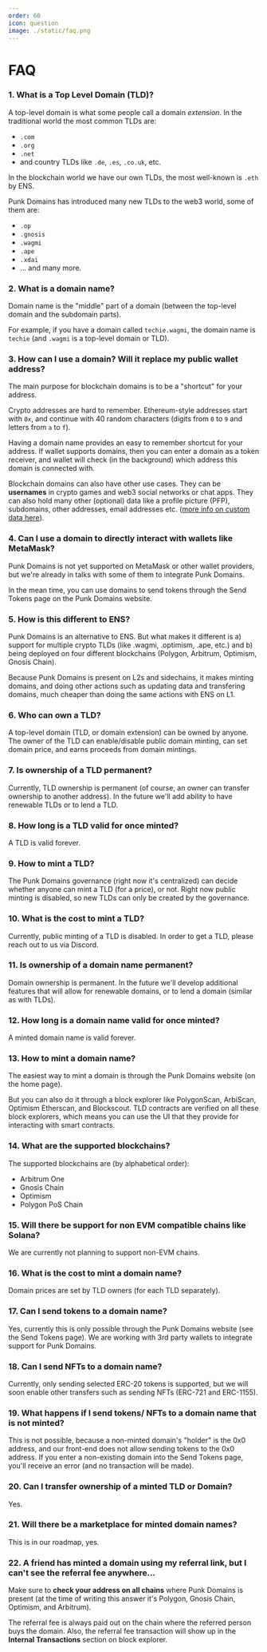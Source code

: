 ```yaml
---
order: 60
icon: question
image: ./static/faq.png
---
```


# FAQ

### 1. What is a Top Level Domain (TLD)?

A top-level domain is what some people call a domain *extension*. In the traditional world the most common TLDs are:

- `.com`
- `.org`
- `.net`
- and country TLDs like `.de`, `.es`, `.co.uk`, etc.

In the blockchain world we have our own TLDs, the most well-known is `.eth` by ENS.

Punk Domains has introduced many new TLDs to the web3 world, some of them are:

- `.op`
- `.gnosis`
- `.wagmi`
- `.ape`
- `.xdai`
- ... and many more.

### 2. What is a domain name?

Domain name is the "middle" part of a domain (between the top-level domain and the subdomain parts).

For example, if you have a domain called `techie.wagmi`, the domain name is `techie` (and `.wagmi` is a top-level domain or TLD).

### 3. How can I use a domain? Will it replace my public wallet address? 

The main purpose for blockchain domains is to be a "shortcut" for your address.

Crypto addresses are hard to remember. Ethereum-style addresses start with `0x`, and continue with 40 random characters (digits from `0` to `9` and letters from `a` to `f`).

Having a domain name provides an easy to remember shortcut for your address. If wallet supports domains, then you can enter a domain as a token receiver, and wallet will check (in the background) which address this domain is connected with.

Blockchain domains can also have other use cases. They can be **usernames** in crypto games and web3 social networks or chat apps. They can also hold many other (optional) data like a profile picture (PFP), subdomains, other addresses, email addresses etc. ([more info on custom data here](/contracts/custom-data.md)).

### 4. Can I use a domain to directly interact with wallets like MetaMask? 

Punk Domains is not yet supported on MetaMask or other wallet providers, but we're already in talks with some of them to integrate Punk Domains. 

In the mean time, you can use domains to send tokens through the Send Tokens page on the Punk Domains website.

### 5. How is this different to ENS? 

Punk Domains is an alternative to ENS. But what makes it different is a) support for multiple crypto TLDs (like .wagmi, .optimism, .ape, etc.) and b) being deployed on four different blockchains (Polygon, Arbitrum, Optimism, Gnosis Chain).

Because Punk Domains is present on L2s and sidechains, it makes minting domains, and doing other actions such as updating data and transfering domains, much cheaper than doing the same actions with ENS on L1.

### 6. Who can own a TLD? 

A top-level domain (TLD, or domain extension) can be owned by anyone. The owner of the TLD can enable/disable public domain minting, can set domain price, and earns proceeds from domain mintings. 

### 7. Is ownership of a TLD permanent? 

Currently, TLD ownership is permanent (of course, an owner can transfer ownership to another address). In the future we'll add ability to have renewable TLDs or to lend a TLD.

### 8. How long is a TLD valid for once minted? 

A TLD is valid forever.

### 9. How to mint a TLD? 

The Punk Domains governance (right now it's centralized) can decide whether anyone can mint a TLD (for a price), or not. Right now public minting is disabled, so new TLDs can only be created by the governance.

### 10. What is the cost to mint a TLD? 

Currently, public minting of a TLD is disabled. In order to get a TLD, please reach out to us via Discord.

### 11. Is ownership of a domain name permanent? 

Domain ownership is permanent. In the future we'll develop additional features that will allow for renewable domains, or to lend a domain (similar as with TLDs).

### 12. How long is a domain name valid for once minted? 

A minted domain name is valid forever.

### 13. How to mint a domain name? 

The easiest way to mint a domain is through the Punk Domains website (on the home page). 

But you can also do it through a block explorer like PolygonScan, ArbiScan, Optimism Etherscan, and Blockscout. TLD contracts are verified on all these block explorers, which means you can use the UI that they provide for interacting with smart contracts.

### 14. What are the supported blockchains? 

The supported blockchains are (by alphabetical order):

- Arbitrum One
- Gnosis Chain
- Optimism
- Polygon PoS Chain

### 15. Will there be support for non EVM compatible chains like Solana? 

We are currently not planning to support non-EVM chains.

### 16. What is the cost to mint a domain name? 

Domain prices are set by TLD owners (for each TLD separately).

### 17. Can I send tokens to a domain name? 

Yes, currently this is only possible through the Punk Domains website (see the Send Tokens page). We are working with 3rd party wallets to integrate support for Punk Domains.

### 18. Can I send NFTs to a domain name? 

Currently, only sending selected ERC-20 tokens is supported, but we will soon enable other transfers such as sending NFTs (ERC-721 and ERC-1155).

### 19. What happens if I send tokens/ NFTs to a domain name that is not minted? 

This is not possible, because a non-minted domain's "holder" is the 0x0 address, and our front-end does not allow sending tokens to the 0x0 address. If you enter a non-existing domain into the Send Tokens page, you'll receive an error (and no transaction will be made).

### 20. Can I transfer ownership of a minted TLD or Domain? 

Yes.

### 21. Will there be a marketplace for minted domain names?

This is in our roadmap, yes.

### 22. A friend has minted a domain using my referral link, but I can't see the referral fee anywhere...

Make sure to **check your address on all chains** where Punk Domains is present (at the time of writing this answer it's Polygon, Gnosis Chain, Optimism, and Arbitrum).

The referral fee is always paid out on the chain where the referred person buys the domain. Also, the referral fee transaction will show up in the **Internal Transactions** section on block explorer.
